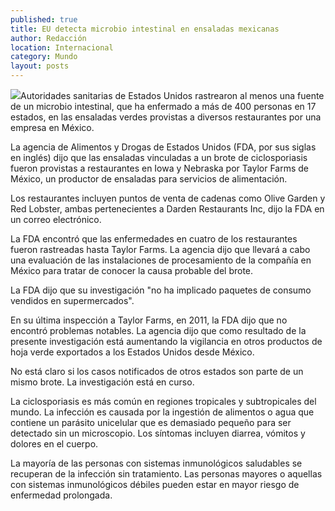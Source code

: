 ```yaml
---
published: true
title: EU detecta microbio intestinal en ensaladas mexicanas
author: Redacción
location: Internacional
category: Mundo
layout: posts
---
```


![](http://i.imgur.com/hgYNxJBm.jpg)Autoridades sanitarias de Estados Unidos rastrearon al menos una fuente de un microbio intestinal, que ha enfermado a más de 400 personas en 17 estados, en las ensaladas verdes provistas a diversos restaurantes por una empresa en México.
 
La agencia de Alimentos y Drogas de Estados Unidos (FDA, por sus siglas en inglés) dijo que las ensaladas vinculadas a un brote de ciclosporiasis fueron provistas a restaurantes en Iowa y Nebraska por Taylor Farms de México, un productor de ensaladas para servicios de alimentación.
 
Los restaurantes incluyen puntos de venta de cadenas como Olive Garden y Red Lobster, ambas pertenecientes a Darden Restaurants Inc, dijo la FDA en un correo electrónico.
 
La FDA encontró que las enfermedades en cuatro de los restaurantes fueron rastreadas hasta Taylor Farms. La agencia dijo que llevará a cabo una evaluación de las instalaciones de procesamiento de la compañía en México para tratar de conocer la causa probable del brote.
 
La FDA dijo que su investigación "no ha implicado paquetes de consumo vendidos en supermercados".
 
En su última inspección a Taylor Farms, en 2011, la FDA dijo que no encontró problemas notables. La agencia dijo que como resultado de la presente investigación está aumentando la vigilancia en otros productos de hoja verde exportados a los Estados Unidos desde México.
 
No está claro si los casos notificados de otros estados son parte de un mismo brote. La investigación está en curso.
 
La ciclosporiasis es más común en regiones tropicales y subtropicales del mundo. La infección es causada por la ingestión de alimentos o agua que contiene un parásito unicelular que es demasiado pequeño para ser detectado sin un microscopio. Los síntomas incluyen diarrea, vómitos y dolores en el cuerpo.
 
La mayoría de las personas con sistemas inmunológicos saludables se recuperan de la infección sin tratamiento. Las personas mayores o aquellas con sistemas inmunológicos débiles pueden estar en mayor riesgo de enfermedad prolongada.
